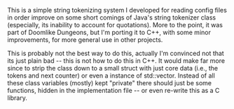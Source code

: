 This is a simple string tokenizing system I developed for reading config files 
in order improve on some short comings of Java's string tokenizer class (especially, 
its inability to account for quotations).  More to the point, it was part of 
Doomlike Dungeons, but I'm porting it to C++, with some minor improvements, 
for more general use in other projects.

This is probably not the best way to do this, actually I'm convinced not that its 
just plain bad -- this is not how to do this in C++. It would make far more since 
to strip the class down to a small struct with just core data (i.e., the tokens 
and next counter) or even a instance of std::vector. Instead of all these class 
variables (mostly) kept "private" there should just be some functions, hidden 
in the implementation file -- or even re-write this as a C library.


